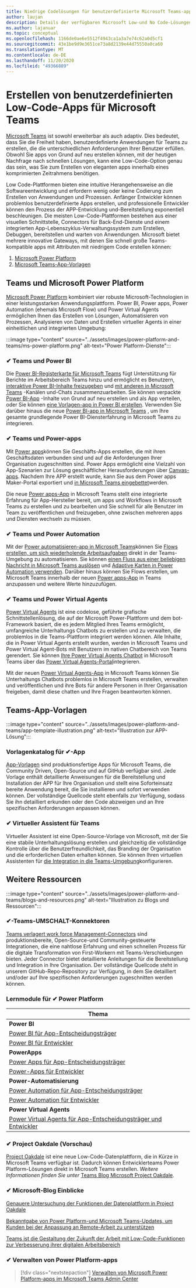 ```yaml
---
title: Niedrige Codelösungen für benutzerdefinierte Microsoft Teams-apps
author: laujan
description: Details der verfügbaren Microsoft Low-und No Code-Lösungen für Teams
ms.author: lajanuar
ms.topic: conceptual
ms.openlocfilehash: 1166de0ae6e5512f4943ca1a3a7e74c62a0d5cf1
ms.sourcegitcommit: 43e1be9d9e3651ce73a8d2139e44d75550a0ca60
ms.translationtype: MT
ms.contentlocale: de-DE
ms.lasthandoff: 11/20/2020
ms.locfileid: "49366889"
---
```

# <a name="create-low-code-custom-apps-for-microsoft-teams"></a>Erstellen von benutzerdefinierten Low-Code-Apps für Microsoft Teams

[Microsoft Teams](/microsoftteams/platform) ist sowohl erweiterbar als auch adaptiv. Dies bedeutet, dass Sie die Freiheit haben, benutzerdefinierte Anwendungen für Teams zu erstellen, die die unterschiedlichen Anforderungen Ihrer Benutzer erfüllen. Obwohl Sie apps von Grund auf neu erstellen können, mit der heutigen Nachfrage nach schnellen Lösungen, kann eine Low-Code-Option genau das sein, was Sie zum Erstellen von eleganten apps innerhalb eines komprimierten Zeitrahmens benötigen.

Low Code-Plattformen bieten eine intuitive Herangehensweise an die Softwareentwicklung und erfordern wenig oder keine Codierung zum Erstellen von Anwendungen und Prozessen. Anfänger Entwickler können problemlos benutzerdefinierte Apps erstellen, und professionelle Entwickler können den Prozess der APP-Entwicklung und-Bereitstellung exponentiell beschleunigen. Die meisten Low-Code-Plattformen bestehen aus einer visuellen Schnittstelle, Connectors für Back-End-Dienste und einem integrierten App-Lebenszyklus-Verwaltungssystem zum Erstellen, Debuggen, bereitstellen und warten von Anwendungen. Microsoft bietet mehrere innovative Gateways, mit denen Sie schnell große Teams-kompatible apps mit Attributen mit niedrigem Code erstellen können:

1. [Microsoft Power Platform](#teams-and-microsoft-power-platform)
1. [Microsoft Teams-App-Vorlagen](#teams-app-templates)

## <a name="teams-and-microsoft-power-platform"></a>Teams und Microsoft Power Platform

[Microsoft Power Platform](/power-platform) kombiniert vier robuste Microsoft-Technologien in einer leistungsstarken Anwendungsplattform. Power BI, Power apps, Power Automation (ehemals Microsoft Flow) und Power Virtual Agents ermöglichen Ihnen das Erstellen von Lösungen, Automatisieren von Prozessen, Analysieren von Daten und Erstellen virtueller Agents in einer einheitlichen und integrierten Umgebung:

:::image type="content" source="../assets/images/power-platform-and-teams/ms-power-platform.png" alt-text="Power Platform-Dienste":::

### <a name="-teams-and-power-bi"></a>✔ Teams und Power BI

Die [Power BI-Registerkarte für Microsoft Teams](https://powerbi.microsoft.com/blog/announcing-new-power-bi-tab-for-microsoft-teams/) fügt Unterstützung für Berichte im Arbeitsbereich Teams hinzu und ermöglicht es Benutzern, [interaktive Power BI-Inhalte freizugeben](/power-bi/collaborate-share/service-embed-report-microsoft-teams) und [mit anderen in Microsoft Teams](/power-bi/collaborate-share/service-collaborate-microsoft-teams) -Kanälen und-Chats zusammenzuarbeiten. Sie können verpackte [Power BI-App](/power-bi/collaborate-share/service-create-distribute-apps) -Inhalte von Grund auf neu erstellen und als App verteilen, oder Sie können [eine Vorlagen-app in Power BI erstellen](/connect-data/service-template-apps-create). Verwenden Sie darüber hinaus die neue [Power BI-app in Microsoft Teams](https://go.microsoft.com/fwlink/?linkid=2143643) , um Ihre gesamte grundlegende Power BI-Diensterfahrung in Microsoft Teams zu integrieren.

### <a name="-teams-and-power-apps"></a>✔ Teams und Power-apps

Mit [Power apps](/powerapps/powerapps-overview)können Sie Geschäfts-Apps erstellen, die mit ihren Geschäftsdaten verbunden sind und auf die Anforderungen Ihrer Organisation zugeschnitten sind.  Power Apps ermöglicht eine Vielzahl von App-Szenarien zur Lösung geschäftlicher Herausforderungen über [Canvas-apps](/powerapps/maker/#canvas-apps). Nachdem Ihre APP erstellt wurde, kann Sie aus dem Power apps Maker-Portal exportiert und [in Microsoft Teams eingebettet](/power-platform/admin/embed-app-teams)werden.

Die neue [Power apps-App](https://go.microsoft.com/fwlink/?linkid=2143374) in Microsoft Teams stellt eine integrierte Erfahrung für App-Hersteller bereit, um apps und Workflows in Microsoft Teams zu erstellen und zu bearbeiten und Sie schnell für alle Benutzer im Team zu veröffentlichen und freizugeben, ohne zwischen mehreren apps und Diensten wechseln zu müssen.

### <a name="-teams-and-power-automate"></a>✔ Teams und Power Automation

Mit der [Power automatisieren-app in Microsoft Teams](/power-automate/flows-teams)können Sie [Flows erstellen, um sich wiederholende Arbeitsaufgaben](https://flow.microsoft.com/connectors/shared_teams/microsoft-teams/) direkt in der Teams-Umgebung zu automatisieren. Sie können [einen Fluss aus einer beliebigen Nachricht in Microsoft Teams auslösen](/power-automate/trigger-flow-teams-message) und [Adaptive Karten in Power Automation verwenden](/power-automate/create-adaptive-cards). Darüber hinaus können Sie Flows erstellen, um Microsoft Teams innerhalb der neuen [Power apps-App](https://go.microsoft.com/fwlink/?linkid=2143539) in Teams anzupassen und weitere Werte hinzuzufügen.

### <a name="-teams-and-power-virtual-agents"></a>✔ Teams und Power Virtual Agents

[Power Virtual Agents](/power-virtual-agents/fundamentals-what-is-power-virtual-agents) ist eine codelose, geführte grafische Schnittstellenlösung, die auf der Microsoft Power-Plattform und dem bot-Framework basiert, die es jedem Mitglied Ihres Teams ermöglicht, umfangreiche Unterhaltungs Chatbots zu erstellen und zu verwalten, die problemlos in die Teams-Plattform integriert werden können. Alle Inhalte, die in Power Virtual Agents erstellt wurden, werden in Microsoft Teams und Power Virtual Agent-Bots mit Benutzern im nativen Chatbereich von Teams gerendert. Sie können [Ihre Power Virtual Agents Chatbot](/power-virtual-agents/publication-add-bot-to-microsoft-teams) in Microsoft Teams über das [Power Virtual Agents-Portal](https://powervirtualagents.microsoft.com)integrieren.

Mit der neuen [Power Virtual Agents-App](https://aka.ms/pva-teams-docs) in Microsoft Teams können Sie Unterhaltungs Chatbots problemlos in Microsoft Teams erstellen, verwalten und veröffentlichen und ihre Bots für andere Personen in Ihrer Organisation freigeben, damit diese chatten und Ihre Fragen beantworten können.

## <a name="teams-app-templates"></a>Teams-App-Vorlagen

:::image type="content" source="../assets/images/power-platform-and-teams/app-template-illustration.png" alt-text="Illustration zur APP-Lösung":::

### <a name="-app-template-catalog"></a>Vorlagenkatalog für ✔-App

[App-Vorlagen](../samples/app-templates.md) sind produktionsfertige Apps für Microsoft Teams, die Community Driven, Open-Source und auf GitHub verfügbar sind. Jede Vorlage enthält detaillierte Anweisungen für die Bereitstellung und Installation der APP für Ihre Organisation und stellt eine Soforteinsatz bereite Anwendung bereit, die Sie installieren und sofort verwenden können. Der vollständige Quellcode steht ebenfalls zur Verfügung, sodass Sie ihn detailliert erkunden oder den Code abzweigen und an Ihre spezifischen Anforderungen anpassen können.

### <a name="-virtual-assistant-for-teams"></a>✔ Virtueller Assistent für Teams

Virtueller Assistent ist eine Open-Source-Vorlage von Microsoft, mit der Sie eine stabile Unterhaltungslösung erstellen und gleichzeitig die vollständige Kontrolle über die Benutzerfreundlichkeit, das Branding der Organisation und die erforderlichen Daten erhalten können. Sie können Ihren virtuellen Assistenten für [die Integration in die Teams-Umgebung](https://microsoft.github.io/botframework-solutions/clients-and-channels/tutorials/enable-teams/1-intro)konfigurieren. 

## <a name="additional-resources"></a>Weitere Ressourcen

:::image type="content" source="../assets/images/power-platform-and-teams/blogs-and-resources.png" alt-text="Illustration zu Blogs und Ressourcen":::

### <a name="-teams-shift-connectors"></a>✔-Teams-UMSCHALT-Konnektoren

[Teams verlagert work force Management-Connectors](../samples/shifts-wfm-connectors.md) sind produktionsbereite, Open-Source-und Community-gesteuerte Integrationen, die eine nahtlose Erfahrung und einen schnellen Prozess für die digitale Transformation von First-Workern mit Teams-Verschiebungen bieten. Jeder Connector bietet detaillierte Anleitungen für die Bereitstellung und Integration in Ihre Organisation. Der vollständige Quellcode steht in unserem GitHub-Repo-Repository zur Verfügung, in dem Sie detailliert und/oder auf Ihre spezifischen Anforderungen zugeschnitten werden können.

### <a name="-power-platform-learn-modules"></a>Lernmodule für ✔ Power Platform

|Thema|
|-----|
|**Power BI**|
|[Power BI für App-Entscheidungsträger](/learn/browse/?expanded=power-platform&products=power-bi&roles=maker)|
|[Power BI für Entwickler](/learn/browse/?expanded=power-platform&products=power-bi&roles=developer)|
|**PowerApps**|
|[Power Apps für App-Entscheidungsträger](/learn/browse/?products=power-apps&roles=maker)|
|[Power-Apps für Entwickler](/learn/browse/?products=power-apps)|
|**Power-Automatisierung**|
|[Power Automation für App-Entscheidungsträger](/learn/browse/?expanded=power-platform&products=power-automate&roles=maker)|
|[Power Automation für Entwickler](/learn/browse/?expanded=power-platform&products=power-automate&roles=developer)|
|**Power Virtual Agents**|
|[Power Virtual Agents für App-Entscheidungsträger und Entwickler](/learn/browse/?products=power-virtual-agents&expanded=power-platform&roles=maker)

### <a name="-project-oakdale-preview"></a>✔ Project Oakdale (Vorschau)

[Project Oakdale](https://techcommunity.microsoft.com/t5/microsoft-teams-blog/teams-is-shaping-the-future-of-work-with-low-code-features-to/ba-p/1507180
) ist eine neue Low-Code-Datenplattform, die in Kürze in Microsoft Teams verfügbar ist. Dadurch können Entwicklerteams Power Platform-Lösungen direkt in Microsoft Teams erstellen. *Weitere Informationen finden Sie unter* [Teams Blog Microsoft Project Oakdale](https://powerapps.microsoft.com/blog/introducing-project-oakdale-a-new-low-code-data-platform-for-microsoft-teams).

### <a name="-microsoft-blog-insights"></a>✔ Microsoft-Blog Einblicke

[Genauere Untersuchung der Funktionen der Datenplattform in Project Oakdale](https://powerapps.microsoft.com/blog/a-closer-look-at-data-platform-capabilities-in-project-oakdale/)

[Bekanntgabe von Power Platform-und Microsoft Teams-Updates, um Kunden bei der Anpassung an Remote-Arbeit zu unterstützen](https://cloudblogs.microsoft.com/powerplatform/2020/05/19/announcing-power-platform-and-teams-updates-to-help-customers-adapt-to-remote-work/)

[Teams ist die Gestaltung der Zukunft der Arbeit mit Low-Code-Funktionen zur Verbesserung ihrer digitalen Arbeitsbereich](https://techcommunity.microsoft.com/t5/microsoft-teams-blog/teams-is-shaping-the-future-of-work-with-low-code-features-to/ba-p/1507180)

### <a name="-managing-power-platform-apps"></a>✔ Verwalten von Power Platform-apps

> [!div class="nextstepaction"]
> [Verwalten von Microsoft Power Platform-apps im Microsoft Teams Admin Center](/microsoftteams/manage-power-platform-apps)

